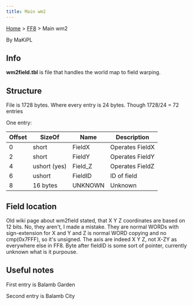 ```yaml
---
title: Main wm2
---
```


[Home](/Main%20Page.md) > [FF8](/FF8.md) > Main wm2

By MaKiPL

  

## Info

**wm2field.tbl** is file that handles the world map to field warping.

## Structure

File is 1728 bytes. Where every entry is 24 bytes. Though 1728/24 = 72
entries

One entry:

| Offset | SizeOf       | Name     | Description     |
|--------|--------------|----------|-----------------|
| 0      | short        | FieldX   | Operates FieldX |
| 2      | short        | FieldY   | Operates FieldY |
| 4      | ushort (yes) | Field\_Z | Operates FieldZ |
| 6      | ushort       | FieldID  | ID of field     |
| 8      | 16 bytes     | UNKNOWN  | Unknown         |

  

## Field location

Old wiki page about wm2field stated, that X Y Z coordinates are based on
12 bits. No, they aren't, I made a mistake. They are normal WORDs with
sign-extension for X and Y and Z is normal WORD copying and no
cmp(0x7FFF), so it's unsigned. The axis are indeed X Y Z, not X-ZY as
everywhere else in FF8. Byte after fieldID is some sort of pointer,
currently unknown what is it purpouse.

## Useful notes

First entry is Balamb Garden

Second entry is Balamb City
